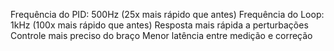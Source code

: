 Frequência do PID: 500Hz (25x mais rápido que antes)
Frequência do Loop: 1kHz (100x mais rápido que antes)
Resposta mais rápida a perturbações
Controle mais preciso do braço
Menor latência entre medição e correção
